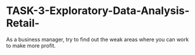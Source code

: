 # TASK-3-Exploratory-Data-Analysis-Retail-
As a business manager, try to find out the weak areas where you can work to make more profit. 
